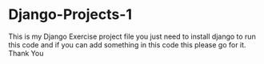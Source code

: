 # Django-Projects-1
This is my Django Exercise project file
you just need to install django to run this code and if you can add something in this code this please go for it.
Thank You
